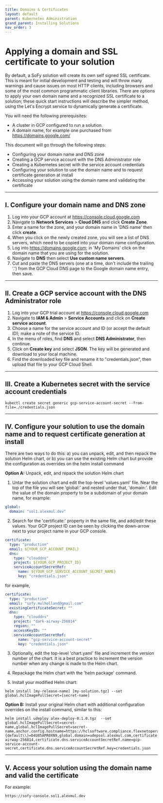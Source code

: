 ```yaml
---
title: Domains & Certificates
layout: default
parent: Kubernetes Administration
grand_parent: Installing Solutions
nav_order: 3
---
```

# **Applying a domain and SSL certificate to your solution**

By default, a SoFy solution will create its own self signed SSL certificate. This is meant for initial development and testing and will throw many warnings and cause issues on most HTTP clients, including browsers and some of the most common programmatic client libraries.  There are options to apply your own domain name and a recognized SSL certificate to a solution; these quick start instructions will describe the simpler method, using the Let's Encrypt service to dynamically generate a certificate.  

You will need the following prerequisites:

  *  A cluster in GCP configured to run a solution.
  *  A domain name, for example one purchased from https://domains.google.com/


This document will go through the following steps:
*  Configuring your domain name and DNS zone
*  Creating a GCP service account with the DNS Administrator role
*  Creating a Kubernetes secret with the service account credentials
*  Configuring your solution to use the domain name and to request certificate generation at install
*  Accessing your solution using the domain name and validating the certificate
____
## **I. Configure your domain name and DNS zone**

1. Log into your GCP account at https://console.cloud.google.com
2. Navigate to **Network Services** > **Cloud DNS** and click **Create Zone**.
3. Enter a name for the zone, and your domain name in 'DNS name' then click **create**.
4. When you click on the newly created zone, you will see a list of DNS servers, which need to be copied into your domain name configuration.
5. Log into https://domains.google.com; in 'My Domains' click on the domain name that you are using for the solution.
6. Navigate to **DNS** then select **Use custom name servers**.
7. Cut and paste the DNS servers (one at a time, don't include the trailing '.') from the GCP Cloud DNS page to the Google domain name entry, then save.

____
## **II. Create a GCP service account with the DNS Administrator role**

  1. Log into your GCP trial account at https://console.cloud.google.com
  2. Navigate to **IAM & Admin** > **Service Accounts** and click on **Create service account**.
  3. Choose a name for the service account and ID (or accept the default ID); make a note of the service ID.
  4. In the menu of roles, find **DNS** and select **DNS Administrator**, then continue.
  5. Click on **Create key** and select **JSON**. The key will be generated and download to your local machine.
  6. Find the downloaded key file and rename it to "credentials.json", then upload that file to your GCP Cloud Shell.

____
## **III. Create a Kubernetes secret with the service account credentials**
```
kubectl create secret generic gcp-service-account-secret --from-file=./credentials.json
```
____
## **IV. Configure your solution to use the domain name and to request certificate generation at install**

There are two ways to do this: a) you can unpack, edit, and then repack the solution Helm chart, or b) you can use the existing Helm chart but provide the configuration as overrides on the helm install command


**Option A:** Unpack, edit, and repack the solution Helm chart
1. Untar the solution chart and edit the top-level 'values.yaml' file.  Near the top of the file you will see 'global:' and nested under that, 'domain:'.  Edit the value of the domain property to be a subdomain of your domain name, for example:

```yaml
global:
  domain: "sol1.alexmul.dev"
```
2. Search for the 'certificate:' property in the same file, and add/edit these values.  Your GCP project ID can be seen by clicking the down-arrow next to your project name in your GCP console.  

```yaml
certificate:
  type: "production"
  email: ${YOUR_GCP_ACCOUNT_EMAIL}
  dns:
    type: "clouddns"
    project: ${YOUR_GCP_PROJECT_ID}  
    serviceAccountSecretRef:
      name: ${YOUR_GCP_SERVICE_ACCOUNT_SECRET_NAME}
      key: "credentials.json"
```
for example,

```yaml
certificate:
  type: "production"
  email: "sofy.mulholland@gmail.com"
  existingCertificateSecret: ""
  dns:
    type: "clouddns"
    project: "dark-airway-256814"
    region: ""
    accessKeyID: ""
    serviceAccountSecretRef:
      name: "gcp-service-account-secret"
      key: "credentials.json"
```
3.  Optionally, edit the top-level 'chart.yaml' file and increment the version number of the chart.  It is a best practice to increment the version number when any change is made to the Helm chart.

4. Repackage the Helm chart with the 'helm package' command.  

5. Install your modified Helm chart:

 ```
 helm install [my-release-name] [my-solution.tgz] --set global.hclImagePullSecret=[secret-name]
 ```


**Option B:** Install your original Helm chart with additional configuration overrides on the install command, similar to this:

 ```
 helm install udeploy alex-deploy-0.1.0.tgz  --set global.hclImagePullSecret=secret-name,global.hclImagePullSecret=secret-name,anchor.config.hostname=https://hclsoftware.compliance.flexnetoperations.com,anchor.config.serverID=\\{default\\}=D4U85APR0XN9,global.domain=udepsol.alexmul.com,certificate.type=production,certificate.email=sofy.mulholland@hcl.com,certificate.dns.type=clouddns,certificate.dns.project=dark-airway-256814,certificate.dns.serviceAccountSecretRef.name=gcp-service-account-secret,certificate.dns.serviceAccountSecretRef.key=credentials.json
 ```

____
## **V. Access your solution using the domain name and valid the certificate**

For example:

```
https://sofy-console.sol1.alexmul.dev
```
